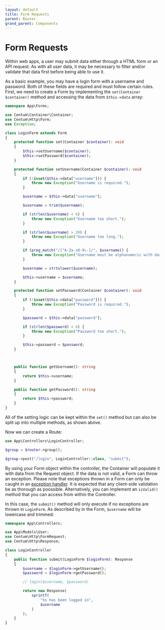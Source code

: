 ```yaml
---
layout: default
title: Form Requests
parent: Router
grand_parent: Components
---
```




# Form Requests

Within web apps, a user may submit data either through a HTML form or an API request.
As with all user data, it may be necessary to filter and/or validate that data first before being able to use it.

As a basic example, you may have a login form with a username and password.
Both of these fields are required and must follow certain rules.
First, we need to create a Form by implementing the `set(Container $container)` method and accessing the data from `$this->data` array:

```php
namespace App\Forms;

use Centum\Container\Container;
use Centum\Http\Form;
use Exception;

class LoginForm extends Form
{
    protected function set(Container $container): void
    {
        $this->setUsername($container);
        $this->setPassword($container);
    }

    protected function setUsername(Container $container): void
    {
        if (!isset($this->data["username"])) {
            throw new Exception("Username is required.");
        }

        $username = $this->data["username"];

        $username = trim($username);

        if (strlen($username) < 6) {
            throw new Exception("Username too short.");
        }

        if (strlen($username) > 20) {
            throw new Exception("Username too long.");
        }

        if (preg_match("/[^A-Za-z0-9\-]/", $username)) {
            throw new Exception("Username must be alphanumeric with dashes.");
        }

        $username = strtolower($username);

        $this->username = $username;
    }

    protected function setPassword(Container $container): void
    {
        if (!isset($this->data["password"])) {
            throw new Exception("Password is required.");
        }

        $password = $this->data["password"];

        if (strlen($password) < 6) {
            throw new Exception("Password too short.");
        }

        $this->password = $password;
    }



    public function getUsername(): string
    {
        return $this->username;
    }

    public function getPassword(): string
    {
        return $this->password;
    }
}
```

All of the setting logic can be kept within the `set()` method but can also be split up into multiple methods, as shown above.

Now we can create a Route:

```php
use App\Controllers\LoginController;

$group = $router->group();

$group->post("/login", LoginController::class, "submit");
```

By using your Form object within the controller, the Container will populate it with data from the Request object.
If the data is not valid, a Form can throw an exception.
Please note that exceptions thrown in a Form can only be caught in an [exception handler](exception-handlers.md).
It is expected that any client-side validation be as thorough as poossible.
Alternatively, you can implement an `isValid()` method that you can access from within the Controller.

In this case, the `submit()` method will only execute if no exceptions are thrown in `LoginForm`.
As described by in the Form, `$username` will be lowercase and trimmed:

```php
namespace App\Controllers;

use App\Models\User;
use Centum\Http\FormRequest;
use Centum\Http\Response;

class LoginController
{
    public function submit(LoginForm $loginForm): Response
    {
        $username = $loginForm->getUsername();
        $password = $loginForm->getPassword();

        // login($username, $password)

        return new Response(
            sprintf(
                "%s has been logged in",
                $username
            )
        );
    }
}
```
